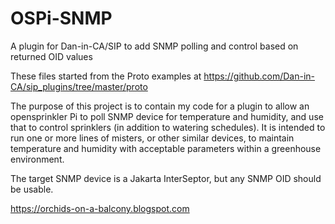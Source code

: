 # OSPi-SNMP
A plugin for Dan-in-CA/SIP to add SNMP polling and control based on returned OID values

These files started from the Proto examples at https://github.com/Dan-in-CA/sip_plugins/tree/master/proto

The purpose of this project is to contain my code for a plugin to allow an opensprinkler Pi to poll SNMP device for temperature and humidity, and use that to control sprinklers (in addition to watering schedules). It is intended to run one or more lines of misters, or other similar devices, to maintain temperature and humidity with acceptable parameters within a greenhouse environment. 

The target SNMP device is a Jakarta InterSeptor, but any SNMP OID should be usable. 

https://orchids-on-a-balcony.blogspot.com
